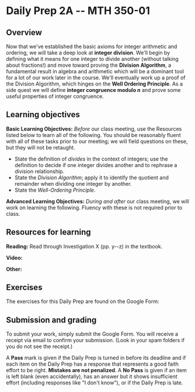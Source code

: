 # Daily Prep 2A -- MTH 350-01

## Overview 

Now that we've established the basic axioms for integer arithmetic and ordering, we will take a deep look at **integer division**. We'll begin by defining what it means for one integer to divide another (without talking about fractions!) and move toward proving the **Division Algorithm**, a fundamental result in algebra and arithmetic which will be a dominant tool for a lot of our work later in the course. We'll eventually work up a proof of the Division Algorithm, which hinges on the **Well Ordering Principle**. As a side quest we will define **integer congruence modulo $n$** and prove some useful properties of integer congruence. 

## Learning objectives 

**Basic Learning Objectives:** *Before* our class meeting, use the Resources listed below to learn all of the following. You should be reasonably fluent with all of these tasks prior to our meeting; we will field questions on these, but they will not be retaught. 

+ State the definition of *divides* in the context of integers; use the definition to decide if one integer divides another and to rephrase a division relationship. 
+ State the *Division Algorithm*; apply it to identify the quotient and remainder when dividing one integer by another. 
+ State the *Well-Ordering Principle*. 


**Advanced Learning Objectives:** *During and after* our class meeting, we will work on learning the following. Fluency with these is not required prior to class. 


## Resources for learning

**Reading:** Read through Investigation X (pp. y--z) in the textbook. 

**Video:** 

**Other:** 

## Exercises 

The exercises for this Daily Prep are found on the Google Form: 



## Submission and grading 

To submit your work, simply submit the Google Form. You will receive a receipt via email to confirm your submission. (Look in your spam folders if you do not see the receipt.) 

A **Pass** mark is given if the Daily Prep is turned in before its deadline and if each item on the Daily Prep has a response that represents a good faith effort to be right. **Mistakes are not penalized**. A **No Pass** is given if an item is left blank (even accidentally), has an answer but it shows insufficient effort (including responses like "I don't know"), or if the Daily Prep is late.
<!--stackedit_data:
eyJoaXN0b3J5IjpbMzYwNjQ0NzAwXX0=
-->